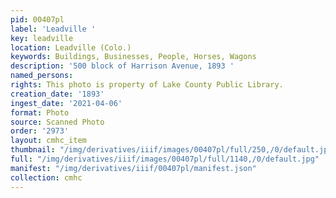 ```yaml
---
pid: 00407pl
label: 'Leadville '
key: leadville
location: Leadville (Colo.)
keywords: Buildings, Businesses, People, Horses, Wagons
description: '500 block of Harrison Avenue, 1893 '
named_persons: 
rights: This photo is property of Lake County Public Library.
creation_date: '1893'
ingest_date: '2021-04-06'
format: Photo
source: Scanned Photo
order: '2973'
layout: cmhc_item
thumbnail: "/img/derivatives/iiif/images/00407pl/full/250,/0/default.jpg"
full: "/img/derivatives/iiif/images/00407pl/full/1140,/0/default.jpg"
manifest: "/img/derivatives/iiif/00407pl/manifest.json"
collection: cmhc
---
```

